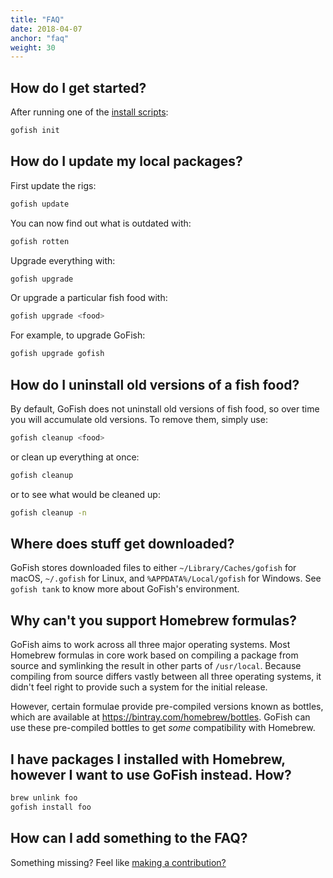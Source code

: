 ```yaml
---
title: "FAQ"
date: 2018-04-07
anchor: "faq"
weight: 30
---
```


## How do I get started?

After running one of the [install scripts](#install):

```bash
gofish init
```

## How do I update my local packages?

First update the rigs:

```bash
gofish update
```

You can now find out what is outdated with:

```bash
gofish rotten
```

Upgrade everything with:

```bash
gofish upgrade
```

Or upgrade a particular fish food with:

```bash
gofish upgrade <food>
```

For example, to upgrade GoFish:

```bash
gofish upgrade gofish
```

## How do I uninstall old versions of a fish food?

By default, GoFish does not uninstall old versions of fish food, so over time you will accumulate old
versions. To remove them, simply use:

```bash
gofish cleanup <food>
```

or clean up everything at once:

```bash
gofish cleanup
```

or to see what would be cleaned up:

```bash
gofish cleanup -n
```

## Where does stuff get downloaded?

GoFish stores downloaded files to either `~/Library/Caches/gofish` for macOS, `~/.gofish` for Linux, and
`%APPDATA%/Local/gofish` for Windows. See `gofish tank` to know more about GoFish's environment.

## Why can't you support Homebrew formulas?

GoFish aims to work across all three major operating systems. Most Homebrew formulas in core work
based on compiling a package from source and symlinking the result in other parts of `/usr/local`.
Because compiling from source differs vastly between all three operating systems, it didn't feel
right to provide such a system for the initial release.

However, certain formulae provide pre-compiled versions known as bottles, which are available at
https://bintray.com/homebrew/bottles. GoFish can use these pre-compiled bottles to get *some*
compatibility with Homebrew.

## I have packages I installed with Homebrew, however I want to use GoFish instead. How?

```bash
brew unlink foo
gofish install foo
```

## How can I add something to the FAQ?

Something missing? Feel like [making a contribution?](https://github.com/tinned-fish/gofi.sh)
